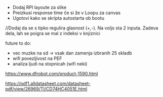 - Dodaj RPI layoute za slike
- Preizkusi response time če si že v Loopu za canvas
- Ugotovi kako se skripta autostarta ob bootu

//Dodaj da se s tipko regulira glasnost (+,-). Na voljo sta 2 inputa.
Zadeva dela, lah se poigra se mal z indeksi v knjiznici

future to do:
- vec muzke na sd -> vsak dan zamenja izbranih 25 skladb
- wifi povezljivost na PEF
- analiza ljudi na stopnicah  (wifi neki)

https://www.dfrobot.com/product-1590.html

https://pdf1.alldatasheet.com/datasheet-pdf/view/26969/TI/CD74HC4051E.html
